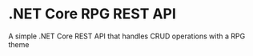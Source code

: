 # .NET Core RPG REST API 
A simple .NET Core REST API that handles CRUD operations with a RPG theme
